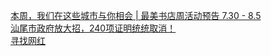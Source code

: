   
[本周，我们在这些城市与你相会 | 最美书店周活动预告 7.30 - 8.5](http://www.dianyue.me/archives/311/3lf6lqy32ejzfc59/)  
[汕尾市政府放大招，240项证明统统取消！](http://www.dianyue.me/archives/020/fkxavu3vqalixj1v/)  
[寻找网红](http://www.dianyue.me/archives/663/z9ua7rzgc5b5ci4q/)